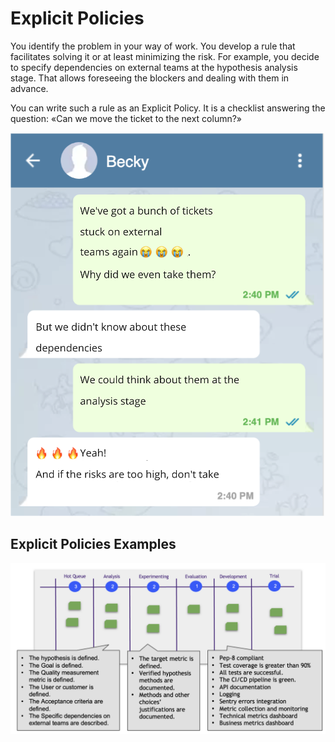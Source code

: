 # Explicit Policies

You identify the problem in your way of work. You develop a rule that facilitates solving it or at least minimizing the risk. For example, you decide to specify dependencies on external teams at the hypothesis analysis stage. That allows foreseeing the blockers and dealing with them in advance.

You can write such a rule as an Explicit Policy. It is a checklist answering the question: «Can we move the ticket to the next column?»

![Chat](_images/explicitpolicy-dialog.png)

## Explicit Policies Examples

![Explicit Policy Example](_images/explicitpolicy-example.png)
